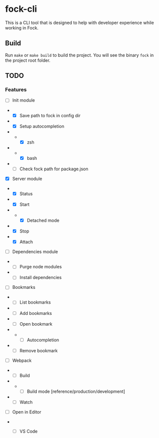 # fock-cli

This is a CLI tool that is designed to help with developer experience while working in Fock.

## Build

Run `make` or `make build` to build the project. You will see the binary `fock` in the project root folder.

## TODO
### Features
 - [ ] Init module
 - - [x] Save path to fock in config dir
 - - [x] Setup autocompletion
 - - - [x] zsh
 - - - [x] bash
 - - [ ] Check fock path for package.json
 - [x] Server module
 - - [x] Status
 - - [x] Start
 - - - [x] Detached mode
 - - [x] Stop
 - - [x] Attach
 - [ ] Dependencies module
 - - [ ] Purge node modules
 - - [ ] Install dependencies
 - [ ] Bookmarks
 - - [ ] List bookmarks
 - - [ ] Add bookmarks
 - - [ ] Open bookmark
 - - - [ ] Autocompletion
 - - [ ] Remove bookmark
 - [ ] Webpack
 - - [ ] Build
 - - - [ ] Build mode [reference/production/development]
 - - [ ] Watch
 - [ ] Open in Editor
 - - [ ] VS Code
 
